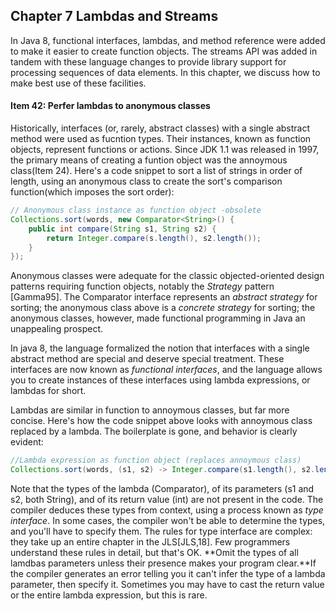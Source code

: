 ## Chapter 7 Lambdas and Streams

In Java 8, functional interfaces, lambdas, and method reference were added to make it easier to create function objects. The streams API was added in tandem with these language changes to provide library support for processing sequences of data elements. In this chapter, we discuss how to make best use of these facilities.

#### Item 42: Perfer lambdas to anonymous classes

Historically, interfaces (or, rarely, abstract classes) with a single abstract method were used as fucntion types. Their instances, known as function objects, represent functions or actions. Since JDK 1.1 was released in 1997, the primary means of creating a funtion object was the annoymous class(Item 24). Here's a code snippet to sort a list of strings in order of length, using an anonymous class to create the sort's comparison function(which imposes the sort order):

```java
// Anonymous class instance as function object -obsolete
Collections.sort(words, new Comparator<String>() {
	public int compare(String s1, String s2) {
		return Integer.compare(s.length(), s2.length());
	}
});
```

Anonymous classes were adequate for the classic objected-oriented design patterns requiring function objects, notably the *Strategy* pattern [Gamma95]. The Comparator interface represents an *abstract strategy* for sorting; the anonymous class above is a *concrete strategy* for sorting; the anonymous classes, however, made functional programming in Java an unappealing prospect.

In java 8, the language formalized the notion that interfaces with a single abstract method are special and deserve special treatment. These interfaces are now known as *functional interfaces*, and the language allows you to create instances of these interfaces using lambda expressions, or lambdas for short.

Lambdas are similar in function to annoymous classes, but far more concise. Here's how the code snippet above looks with annoymous class replaced by a lambda. The boilerplate is gone, and behavior is clearly evident:

```java
//Lambda expression as function object (replaces annoymous class)
Collections.sort(words, (s1, s2) -> Integer.compare(s1.length(), s2.length()));
```
Note that the types of the lambda (Comparator<String>), of its parameters (s1 and s2, both String), and of its return value (int) are not present in the code. The compiler deduces these types from context, using a process known as *type interface*. In some cases, the compiler won't be able to determine the types, and you'll have to specify them. The rules for type interface are complex: they take up an entire chapter in the JLS[JLS,18]. Few programmers understand these rules in detail, but that's OK. **Omit the types of all lamdbas parameters unless their presence makes your program clear.**If the compiler generates an error telling you it can't infer the type of a lambda parameter, then specify it. Sometimes you may have to cast the return value or the entire lambda expression, but this is rare.